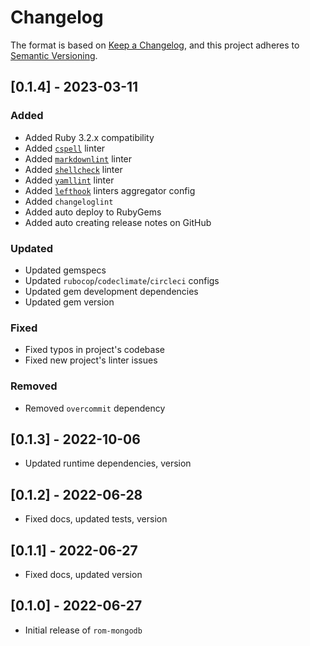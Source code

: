 # Changelog

The format is based on [Keep a Changelog](https://keepachangelog.com/en/1.0.0/), and this project adheres to [Semantic Versioning](https://semver.org/spec/v2.0.0.html).

## [0.1.4] - 2023-03-11

### Added

- Added Ruby 3.2.x compatibility
- Added [`cspell`](https://cspell.org) linter
- Added [`markdownlint`](https://github.com/DavidAnson/markdownlint) linter
- Added [`shellcheck`](https://www.shellcheck.net) linter
- Added [`yamllint`](https://yamllint.readthedocs.io) linter
- Added [`lefthook`](https://github.com/evilmartians/lefthook) linters aggregator config
- Added `changeloglint`
- Added auto deploy to RubyGems
- Added auto creating release notes on GitHub

### Updated

- Updated gemspecs
- Updated `rubocop`/`codeclimate`/`circleci` configs
- Updated gem development dependencies
- Updated gem version

### Fixed

- Fixed typos in project's codebase
- Fixed new project's linter issues

### Removed

- Removed `overcommit` dependency

## [0.1.3] - 2022-10-06

- Updated runtime dependencies, version

## [0.1.2] - 2022-06-28

- Fixed docs, updated tests, version

## [0.1.1] - 2022-06-27

- Fixed docs, updated version

## [0.1.0] - 2022-06-27

- Initial release of `rom-mongodb`

